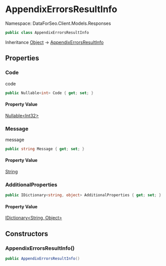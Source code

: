 # AppendixErrorsResultInfo

Namespace: DataForSeo.Client.Models.Responses

```csharp
public class AppendixErrorsResultInfo
```

Inheritance [Object](https://docs.microsoft.com/en-us/dotnet/api/system.object) → [AppendixErrorsResultInfo](./dataforseo.client.models.responses.appendixerrorsresultinfo.md)

## Properties

### **Code**

code

```csharp
public Nullable<int> Code { get; set; }
```

#### Property Value

[Nullable&lt;Int32&gt;](https://docs.microsoft.com/en-us/dotnet/api/system.nullable-1)<br>

### **Message**

message

```csharp
public string Message { get; set; }
```

#### Property Value

[String](https://docs.microsoft.com/en-us/dotnet/api/system.string)<br>

### **AdditionalProperties**

```csharp
public IDictionary<string, object> AdditionalProperties { get; set; }
```

#### Property Value

[IDictionary&lt;String, Object&gt;](https://docs.microsoft.com/en-us/dotnet/api/system.collections.generic.idictionary-2)<br>

## Constructors

### **AppendixErrorsResultInfo()**

```csharp
public AppendixErrorsResultInfo()
```
